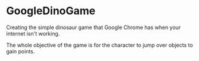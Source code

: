 # GoogleDinoGame

Creating the simple dinosaur game that Google Chrome has when your internet isn't working.

The whole objective of the game is for the character to jump over objects to gain points.